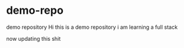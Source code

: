 # demo-repo
demo repository
Hi this is a demo repository
i am learning a full stack


now updating this shit
